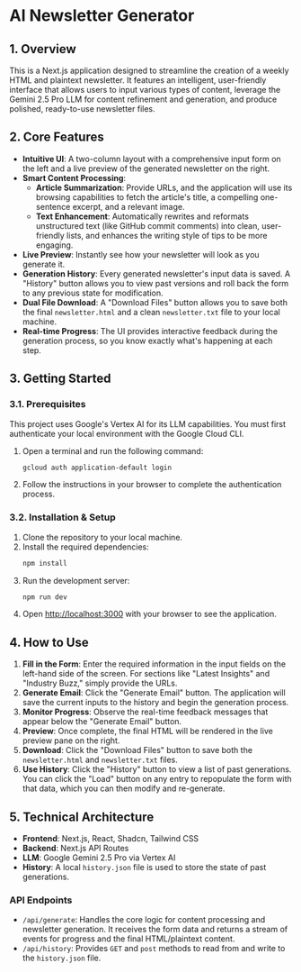 # AI Newsletter Generator

## 1. Overview

This is a Next.js application designed to streamline the creation of a weekly HTML and plaintext newsletter. It features an intelligent, user-friendly interface that allows users to input various types of content, leverage the Gemini 2.5 Pro LLM for content refinement and generation, and produce polished, ready-to-use newsletter files.

## 2. Core Features

- **Intuitive UI**: A two-column layout with a comprehensive input form on the left and a live preview of the generated newsletter on the right.
- **Smart Content Processing**:
    - **Article Summarization**: Provide URLs, and the application will use its browsing capabilities to fetch the article's title, a compelling one-sentence excerpt, and a relevant image.
    - **Text Enhancement**: Automatically rewrites and reformats unstructured text (like GitHub commit comments) into clean, user-friendly lists, and enhances the writing style of tips to be more engaging.
- **Live Preview**: Instantly see how your newsletter will look as you generate it.
- **Generation History**: Every generated newsletter's input data is saved. A "History" button allows you to view past versions and roll back the form to any previous state for modification.
- **Dual File Download**: A "Download Files" button allows you to save both the final `newsletter.html` and a clean `newsletter.txt` file to your local machine.
- **Real-time Progress**: The UI provides interactive feedback during the generation process, so you know exactly what's happening at each step.

## 3. Getting Started

### 3.1. Prerequisites

This project uses Google's Vertex AI for its LLM capabilities. You must first authenticate your local environment with the Google Cloud CLI.

1.  Open a terminal and run the following command:
    ```bash
    gcloud auth application-default login
    ```
2.  Follow the instructions in your browser to complete the authentication process.

### 3.2. Installation & Setup

1.  Clone the repository to your local machine.
2.  Install the required dependencies:
    ```bash
    npm install
    ```
3.  Run the development server:
    ```bash
    npm run dev
    ```
4.  Open [http://localhost:3000](http://localhost:3000) with your browser to see the application.

## 4. How to Use

1.  **Fill in the Form**: Enter the required information in the input fields on the left-hand side of the screen. For sections like "Latest Insights" and "Industry Buzz," simply provide the URLs.
2.  **Generate Email**: Click the "Generate Email" button. The application will save the current inputs to the history and begin the generation process.
3.  **Monitor Progress**: Observe the real-time feedback messages that appear below the "Generate Email" button.
4.  **Preview**: Once complete, the final HTML will be rendered in the live preview pane on the right.
5.  **Download**: Click the "Download Files" button to save both the `newsletter.html` and `newsletter.txt` files.
6.  **Use History**: Click the "History" button to view a list of past generations. You can click the "Load" button on any entry to repopulate the form with that data, which you can then modify and re-generate.

## 5. Technical Architecture

- **Frontend**: Next.js, React, Shadcn, Tailwind CSS
- **Backend**: Next.js API Routes
- **LLM**: Google Gemini 2.5 Pro via Vertex AI
- **History**: A local `history.json` file is used to store the state of past generations.

### API Endpoints

-   `/api/generate`: Handles the core logic for content processing and newsletter generation. It receives the form data and returns a stream of events for progress and the final HTML/plaintext content.
-   `/api/history`: Provides `GET` and `post` methods to read from and write to the `history.json` file.